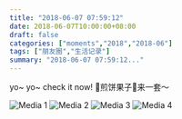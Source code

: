 ```yaml
---
title: "2018-06-07 07:59:12"
date: 2018-06-07T10:00:00+08:00
draft: false
categories: ["moments","2018","2018-06"]
tags: ["朋友圈","生活记录"]
summary: "2018-06-07 07:59:12..."
---
```


yo~ yo~ check it now!
🌯煎饼果子🌯来一套～

![Media 1](/Moments/photos/2018-06-07/201806070759120.jpg)
![Media 2](/Moments/photos/2018-06-07/201806070759121.jpg)
![Media 3](/Moments/photos/2018-06-07/201806070759122.jpg)
![Media 4](/Moments/photos/2018-06-07/201806070759123.jpg)

